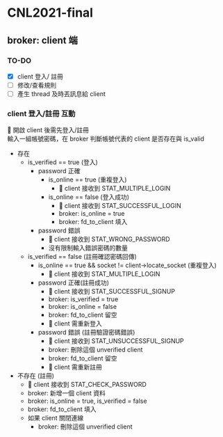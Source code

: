# CNL2021-final
## broker: client 端
### TO-DO
- [x] client 登入/ 註冊
- [ ] 修改/查看規則
- [ ] 產生 thread 及時丟訊息給 client

### client 登入/註冊 互動
👩 開啟 client 後需先登入/註冊  
輸入一組帳號密碼，在 broker 判斷帳號代表的 client 是否存在與 is_valid
* 存在
    * is_verified == true (登入)
        * password 正確
            * is_online == true (重複登入)
                * 👩 client 接收到 STAT_MULTIPLE_LOGIN
            * is_online == false (登入成功)
                * 👩 client 接收到 STAT_SUCCESSFUL_LOGIN
                * broker: is_online = true
                * broker: fd_to_client 填入
        * password 錯誤
            * 👩 client 接收到 STAT_WRONG_PASSWORD
            * 沒有限制輸入錯誤密碼的數量
    * is_verified == false (註冊確認密碼回傳)
        * is_online == true && socket != client->locate_socket (重複登入)
            * 👩 client 接收到 STAT_MULTIPLE_LOGIN
        * password 正確(註冊成功)
            * 👩 client 接收到 STAT_SUCCESSFUL_SIGNUP
            * broker: is_verified = true
            * broker: is_online = false
            * broker: fd_to_client 留空
            * 👩 client 需重新登入
        * password 錯誤 (註冊驗證密碼錯誤)
            * 👩 client 接收到 STAT_UNSUCCESSFUL_SIGNUP
            * broker: 刪除這個 unverified client
            * broker: fd_to_client 留空
            * 👩 client 需重新註冊
* 不存在 (註冊)
    * 👩 client 接收到 STAT_CHECK_PASSWORD
    * broker: 新增一個 client 資料
    * broker: is_online = true, is_verified = false
    * broker: fd_to_client 填入
    * 如果 client 關閉連線
        * broker: 刪除這個 unverified client
